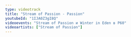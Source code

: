 ```yaml
---
type: videotrack
title: "Stream of Passion - Passion"
youtubeId: "1IJA0Z3gI8Q"
videoevents: "Stream of Passion и Winter in Eden в P60"
videoartists: ["Stream of Passion"]
---
```

